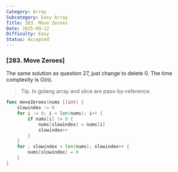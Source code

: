```yaml
---
Category: Array
Subcategory: Easy Array
Title: 283. Move Zeroes
Date: 2025-09-12
Difficulty: Easy
Status: Accepted
---
```

### [283. Move Zeroes]

The same solution as question 27, just change to delete 0.
The time complexity is O(n).

>Tip. In golang array and slice are pass-by-reference.

```go
func moveZeroes(nums []int) {
	slowindex := 0
	for i := 0; i < len(nums); i++ {
		if nums[i] != 0 {
			nums[slowindex] = nums[i]
			slowindex++
		}
	}
	for ; slowindex < len(nums); slowindex++ {
		nums[slowindex] = 0
	}
}
```

[26. Remove Duplicates from Sorted Array]: https://leetcode.com/problems/move-zeroes/